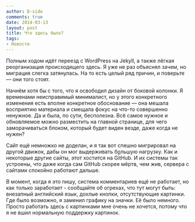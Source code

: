 ```yaml
---
author: D-side
comments: true
date: 2014-03-13
layout: post
title: Что здесь было?
tags:
- Новости
---
```

Полным ходом идёт переезд с WordPress на Jekyll, а также лёгкая реорганизация происходящего здесь. Я уже не раз объяснял зачем, но миграция слегка затянулась. На то есть целый ряд причин, и поверьте &mdash; они того стоят.

Начнём хотя бы с того, что я освободил дизайн от боковой колонки. Я временами неисправимый минималист, но у этого конкретного изменения есть вполне конкретное обоснование &mdash; она мешала восприятию материала и смещала фокус на что-то совершенно ненужное. Да и была, по сути, бесполезна. Всё самое нужное и обновляемое можно разместить на главной странице, для чего заморачиваться блоком, который будет виден везде, даже когда не нужен?

Сайт ещё немножко не доделан, и я так вот спешно мигрировал на другой движок, дабы он мог выдерживать б<u>о</u>льшую нагрузку. Как и некоторые другие сайты, этот хостится на GitHub. И их системы так устроены, что даже когда сам GitHub скорее мёртв, чем жив, сервера с сайтами спокойно работают дальше.

В момент, когда я это пишу, система комментариев ещё не работает, но как только заработает - сообщайте об огрехах, что тут могут быть: внезапный английский язык, дохлые кнопки, отсутствующие картинки. Где было возможно, я заменил графику на значки. Её было немного. Просто работать здесь с картинками мне очень не хочется, потому что я не вшил нормальную поддержку картинок.

